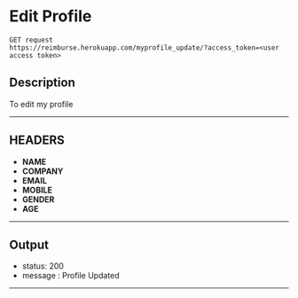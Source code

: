 # Edit Profile

    GET request
    https://reimburse.herokuapp.com/myprofile_update/?access_token=<user access token>

## Description
To edit my profile

***

## HEADERS

- **NAME**
- **COMPANY** 
- **EMAIL** 
- **MOBILE**
- **GENDER**
- **AGE**
    
***

## Output

- status: 200
- message : Profile Updated

***
